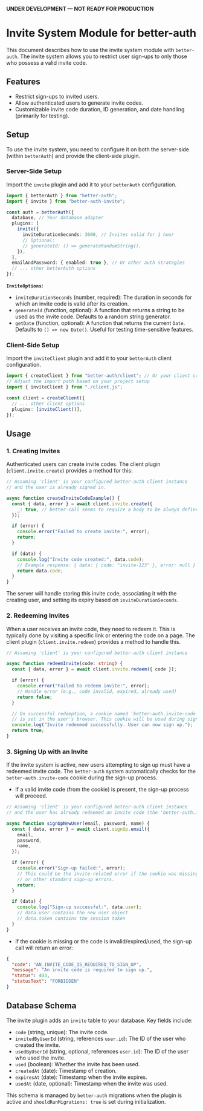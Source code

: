 **UNDER DEVELOPMENT — NOT READY FOR PRODUCTION**

# Invite System Module for better-auth

This document describes how to use the invite system module with `better-auth`. The invite system allows you to restrict user sign-ups to only those who possess a valid invite code.

## Features

- Restrict sign-ups to invited users.
- Allow authenticated users to generate invite codes.
- Customizable invite code duration, ID generation, and date handling (primarily for testing).

## Setup

To use the invite system, you need to configure it on both the server-side (within `betterAuth`) and provide the client-side plugin.

### Server-Side Setup

Import the `invite` plugin and add it to your `betterAuth` configuration.

```typescript
import { betterAuth } from "better-auth";
import { invite } from "better-auth-invite";

const auth = betterAuth({
  database, // Your database adapter
  plugins: [
    invite({
      inviteDurationSeconds: 3600, // Invites valid for 1 hour
      // Optional:
      // generateId: () => generateRandomString(),
    }),
  ],
  emailAndPassword: { enabled: true }, // Or other auth strategies
  // ... other betterAuth options
});
```

**`InviteOptions`:**

- `inviteDurationSeconds` (number, required): The duration in seconds for which an invite code is valid after its creation.
- `generateId` (function, optional): A function that returns a string to be used as the invite code. Defaults to a random string generator.
- `getDate` (function, optional): A function that returns the current `Date`. Defaults to `() => new Date()`. Useful for testing time-sensitive features.

### Client-Side Setup

Import the `inviteClient` plugin and add it to your `betterAuth` client configuration.

```typescript
import { createClient } from "better-auth/client"; // Or your client creation utility
// Adjust the import path based on your project setup
import { inviteClient } from "./client.js";

const client = createClient({
  // ... other client options
  plugins: [inviteClient()],
});
```

## Usage

### 1. Creating Invites

Authenticated users can create invite codes. The client plugin (`client.invite.create`) provides a method for this:

```typescript
// Assuming 'client' is your configured better-auth client instance
// and the user is already signed in.

async function createInviteCodeExample() {
  const { data, error } = await client.invite.create({
    _: true, // better-call seems to require a body to be always defined for POST
  });

  if (error) {
    console.error("Failed to create invite:", error);
    return;
  }

  if (data) {
    console.log("Invite code created:", data.code);
    // Example response: { data: { code: "invite-123" }, error: null }
    return data.code;
  }
}
```

The server will handle storing this invite code, associating it with the creating user, and setting its expiry based on `inviteDurationSeconds`.

### 2. Redeeming Invites

When a user receives an invite code, they need to redeem it. This is typically done by visiting a specific link or entering the code on a page. The client plugin (`client.invite.redeem`) provides a method to handle this.

```typescript
// Assuming 'client' is your configured better-auth client instance

async function redeemInvite(code: string) {
  const { data, error } = await client.invite.redeem({ code });

  if (error) {
    console.error("Failed to redeem invite:", error);
    // Handle error (e.g., code invalid, expired, already used)
    return false;
  }

  // On successful redemption, a cookie named 'better-auth.invite-code'
  // is set in the user's browser. This cookie will be used during sign-up.
  console.log("Invite redeemed successfully. User can now sign up.");
  return true;
}
```

### 3. Signing Up with an Invite

If the invite system is active, new users attempting to sign up must have a redeemed invite code. The `better-auth` system automatically checks for the `better-auth.invite-code` cookie during the sign-up process.

- If a valid invite code (from the cookie) is present, the sign-up process will proceed.

```typescript
// Assuming 'client' is your configured better-auth client instance
// and the user has already redeemed an invite code (the 'better-auth.invite-code' cookie is set).

async function signUpNewUser(email, password, name) {
  const { data, error } = await client.signUp.email({
    email,
    password,
    name,
  });

  if (error) {
    console.error("Sign-up failed:", error);
    // This could be the invite-related error if the cookie was missing/invalid,
    // or other standard sign-up errors.
    return;
  }

  if (data) {
    console.log("Sign-up successful:", data.user);
    // data.user contains the new user object
    // data.token contains the session token
  }
}
```

- If the cookie is missing or the code is invalid/expired/used, the sign-up call will return an error:

```json
{
  "code": "AN_INVITE_CODE_IS_REQUIRED_TO_SIGN_UP",
  "message": "An invite code is required to sign up.",
  "status": 403,
  "statusText": "FORBIDDEN"
}
```

## Database Schema

The invite plugin adds an `invite` table to your database. Key fields include:

- `code` (string, unique): The invite code.
- `invitedByUserId` (string, references `user.id`): The ID of the user who created the invite.
- `usedByUserId` (string, optional, references `user.id`): The ID of the user who used the invite.
- `used` (boolean): Whether the invite has been used.
- `createdAt` (date): Timestamp of creation.
- `expiresAt` (date): Timestamp when the invite expires.
- `usedAt` (date, optional): Timestamp when the invite was used.

This schema is managed by `better-auth` migrations when the plugin is active and `shouldRunMigrations: true` is set during initialization.
